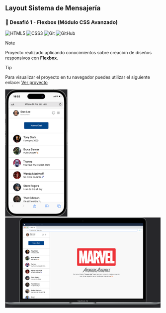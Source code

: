 ## Layout Sistema de Mensajería

### 🎯 Desafió 1 - Flexbox (Módulo CSS Avanzado) 

![HTML5](https://img.shields.io/badge/html5-%23E34F26.svg?style=for-the-badge&logo=html5&logoColor=white)
![CSS3](https://img.shields.io/badge/css3-%231572B6.svg?style=for-the-badge&logo=css3&logoColor=white)
![Git](https://img.shields.io/badge/git-%23F05033.svg?style=for-the-badge&logo=git&logoColor=white)
![GitHub](https://img.shields.io/badge/github-%23121011.svg?style=for-the-badge&logo=github&logoColor=white)

> [!NOTE]
> Proyecto realizado aplicando conocimientos sobre creación de diseños responsivos con **Flexbox**.

> [!TIP]
> Para visualizar el proyecto en tu navegador puedes utilizar el siguiente enlace: [Ver proyecto](https://isra-osvaldo.github.io/messaging-system/)

<p>
    <img src="/assets/img/iPhone-14-Pro-438x891 2.png" alt="iPhone 14 Pro Max" width="200" height="409"/>
    <img src="/assets/img/Macbook-Air-2011x1165_3.png" alt="Macbook Air" width="500"/>
</p>
